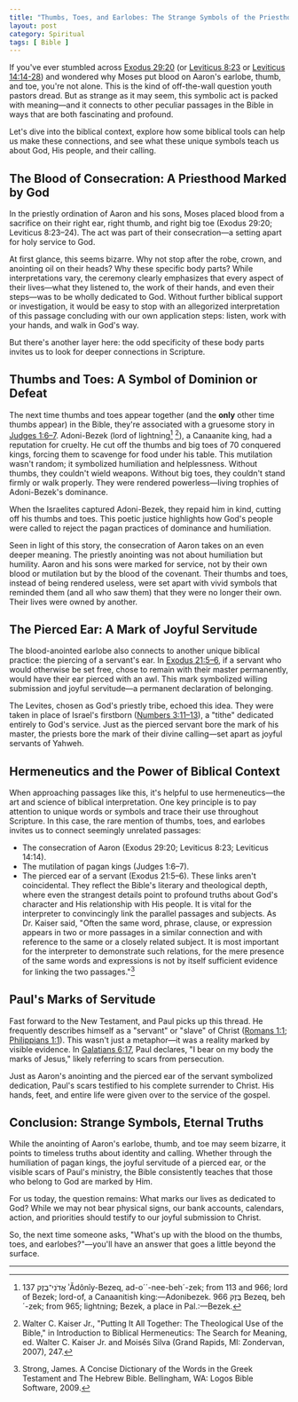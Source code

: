 ```yaml
---
title: "Thumbs, Toes, and Earlobes: The Strange Symbols of the Priesthood"
layout: post
category: Spiritual
tags: [ Bible ]
---
```


If you've ever stumbled across [Exodus 29:20](https://biblehub.com/csb/exodus/29.htm) (or [Leviticus 8:23](https://biblehub.com/csb/leviticus/8.htm) or [Leviticus 14:14-28](https://biblehub.com/csb/leviticus/14.htm)) and wondered why Moses put blood on Aaron's earlobe, thumb, and toe, you're not alone. This is the kind of off-the-wall question youth pastors dread. But as strange as it may seem, this symbolic act is packed with meaning—and it connects to other peculiar passages in the Bible in ways that are both fascinating and profound.
<!-- more -->

Let's dive into the biblical context, explore how some biblical tools can help us make these connections, and see what these unique symbols teach us about God, His people, and their calling.

## The Blood of Consecration: A Priesthood Marked by God
In the priestly ordination of Aaron and his sons, Moses placed blood from a sacrifice on their right ear, right thumb, and right big toe (Exodus 29:20; Leviticus 8:23–24). The act was part of their consecration—a setting apart for holy service to God.

At first glance, this seems bizarre. Why not stop after the robe, crown, and anointing oil on their heads? Why these specific body parts? While interpretations vary, the ceremony clearly emphasizes that every aspect of their lives—what they listened to, the work of their hands, and even their steps—was to be wholly dedicated to God. Without further biblical support or investigation, it would be easy to stop with an allegorized interpretation of this passage concluding with our own application steps: listen, work with your hands, and walk in God's way.

But there's another layer here: the odd specificity of these body parts invites us to look for deeper connections in Scripture.

## Thumbs and Toes: A Symbol of Dominion or Defeat
The next time thumbs and toes appear together (and the **only** other time thumbs appear) in the Bible, they're associated with a gruesome story in [Judges 1:6–7](https://biblehub.com/csb/judges/1.htm). Adoni-Bezek (lord of lightning[^1] [^2]), a Canaanite king, had a reputation for cruelty. He cut off the thumbs and big toes of 70 conquered kings, forcing them to scavenge for food under his table. This mutilation wasn't random; it symbolized humiliation and helplessness. Without thumbs, they couldn't wield weapons. Without big toes, they couldn't stand firmly or walk properly. They were rendered powerless—living trophies of Adoni-Bezek's dominance.

When the Israelites captured Adoni-Bezek, they repaid him in kind, cutting off his thumbs and toes. This poetic justice highlights how God's people were called to reject the pagan practices of dominance and humiliation.

Seen in light of this story, the consecration of Aaron takes on an even deeper meaning. The priestly anointing was not about humiliation but humility. Aaron and his sons were marked for service, not by their own blood or mutilation but by the blood of the covenant. Their thumbs and toes, instead of being rendered useless, were set apart with vivid symbols that reminded them (and all who saw them) that they were no longer their own. Their lives were owned by another.

## The Pierced Ear: A Mark of Joyful Servitude
The blood-anointed earlobe also connects to another unique biblical practice: the piercing of a servant's ear. In [Exodus 21:5–6](https://biblehub.com/csb/exodus/21.htm), if a servant who would otherwise be set free, chose to remain with their master permanently, would have their ear pierced with an awl. This mark symbolized willing submission and joyful servitude—a permanent declaration of belonging.

The Levites, chosen as God's priestly tribe, echoed this idea. They were taken in place of Israel's firstborn ([Numbers 3:11–13](https://biblehub.com/csb/numbers/3.htm)), a "tithe" dedicated entirely to God's service. Just as the pierced servant bore the mark of his master, the priests bore the mark of their divine calling—set apart as joyful servants of Yahweh.

## Hermeneutics and the Power of Biblical Context
When approaching passages like this, it's helpful to use hermeneutics—the art and science of biblical interpretation. One key principle is to pay attention to unique words or symbols and trace their use throughout Scripture. In this case, the rare mention of thumbs, toes, and earlobes invites us to connect seemingly unrelated passages:
- The consecration of Aaron (Exodus 29:20; Leviticus 8:23; Leviticus 14:14).
- The mutilation of pagan kings (Judges 1:6–7).
- The pierced ear of a servant (Exodus 21:5–6).
These links aren't coincidental. They reflect the Bible's literary and theological depth, where even the strangest details point to profound truths about God's character and His relationship with His people. It is vital for the interpreter to convincingly link the parallel passages and subjects. As Dr. Kaiser said, "Often the same word, phrase, clause, or expression appears in two or more passages in a similar connection and with reference to the same or a closely related subject. It is most important for the interpreter to demonstrate such relations, for the mere presence of the same words and expressions is not by itself sufficient evidence for linking the two passages."[^3]

## Paul's Marks of Servitude
Fast forward to the New Testament, and Paul picks up this thread. He frequently describes himself as a "servant" or "slave" of Christ ([Romans 1:1](https://biblehub.com/csb/romans/1.htm); [Philippians 1:1](https://biblehub.com/csb/philippians/1.htm)). This wasn't just a metaphor—it was a reality marked by visible evidence. In [Galatians 6:17](https://biblehub.com/csb/galatians/6.htm), Paul declares, "I bear on my body the marks of Jesus," likely referring to scars from persecution.

Just as Aaron's anointing and the pierced ear of the servant symbolized dedication, Paul's scars testified to his complete surrender to Christ. His hands, feet, and entire life were given over to the service of the gospel.

## Conclusion: Strange Symbols, Eternal Truths
While the anointing of Aaron's earlobe, thumb, and toe may seem bizarre, it points to timeless truths about identity and calling. Whether through the humiliation of pagan kings, the joyful servitude of a pierced ear, or the visible scars of Paul's ministry, the Bible consistently teaches that those who belong to God are marked by Him.

For us today, the question remains: What marks our lives as dedicated to God? While we may not bear physical signs, our bank accounts, calendars, action, and priorities should testify to our joyful submission to Christ.

So, the next time someone asks, "What's up with the blood on the thumbs, toes, and earlobes?"—you'll have an answer that goes a little beyond the surface.


---

[^1]: 137 אֲדֹנִי־בֶזֶק ʾĂdônîy-Bezeq, ad-o´´-nee-beh´-zek; from 113 and 966; lord of Bezek; lord-of, a Canaanitish king:—Adonibezek. 966 בֶּזֶק Bezeq, beh´-zek; from 965; lightning; Bezek, a place in Pal.:—Bezek.
[^3]: Strong, James. A Concise Dictionary of the Words in the Greek Testament and The Hebrew Bible. Bellingham, WA: Logos Bible Software, 2009.
[^2]: Walter C. Kaiser Jr., "Putting It All Together: The Theological Use of the Bible," in Introduction to Biblical Hermeneutics: The Search for Meaning, ed. Walter C. Kaiser Jr. and Moisés Silva (Grand Rapids, MI: Zondervan, 2007), 247.